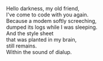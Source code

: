 Hello darkness, my old friend,  
I've come to code with you again.  
Because a modem softly screeching,  
dumped its logs while I was sleeping.  
And the style sheet  
that was planted in my brain,  
still remains.  
Within the sound of dialup.  
